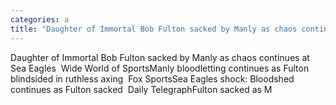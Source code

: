 ```yaml
---
categories: a
title: "Daughter of Immortal Bob Fulton sacked by Manly as chaos continues at Sea Eagles  Wide World of Sports"
---
```

Daughter of Immortal Bob Fulton sacked by Manly as chaos continues at Sea Eagles&nbsp;&nbsp;Wide World of SportsManly bloodletting continues as Fulton blindsided in ruthless axing&nbsp;&nbsp;Fox SportsSea Eagles shock: Bloodshed continues as Fulton sacked&nbsp;&nbsp;Daily TelegraphFulton sacked as M